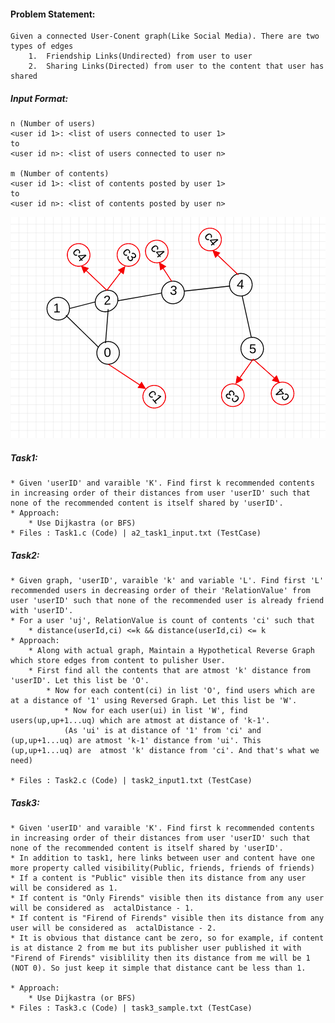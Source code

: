 #### Problem Statement:
    Given a connected User-Conent graph(Like Social Media). There are two types of edges
        1.  Friendship Links(Undirected) from user to user
        2.  Sharing Links(Directed) from user to the content that user has shared


##### Input Format:
    n (Number of users)
    <user id 1>: <list of users connected to user 1>
    to
    <user id n>: <list of users connected to user n>

    m (Number of contents)
    <user id 1>: <list of contents posted by user 1>
    to
    <user id n>: <list of contents posted by user n>
![Snap](screens/graphExample.png)


##### Task1:
    * Given 'userID' and varaible 'K'. Find first k recommended contents in increasing order of their distances from user 'userID' such that none of the recommended content is itself shared by 'userID'. 
    * Approach: 
        * Use Dijkastra (or BFS)
    * Files : Task1.c (Code) | a2_task1_input.txt (TestCase)

##### Task2:
    * Given graph, 'userID', varaible 'k' and variable 'L'. Find first 'L' recommended users in decreasing order of their 'RelationValue' from user 'userID' such that none of the recommended user is already friend with 'userID'.
    * For a user 'uj', RelationValue is count of contents 'ci' such that
        * distance(userId,ci) <=k && distance(userId,ci) <= k 
    * Approach: 
        * Along with actual graph, Maintain a Hypothetical Reverse Graph which store edges from content to pulisher User.
        * First find all the contents that are atmost 'k' distance from 'userID'. Let this list be 'O'.
            * Now for each content(ci) in list 'O', find users which are at a distance of '1' using Reversed Graph. Let this list be 'W'.
                * Now for each user(ui) in list 'W', find users(up,up+1...uq) which are atmost at distance of 'k-1'.
                (As 'ui' is at distance of '1' from 'ci' and (up,up+1...uq) are atmost 'k-1' distance from 'ui'. This (up,up+1...uq) are  atmost 'k' distance from 'ci'. And that's what we need)
            
    * Files : Task2.c (Code) | task2_input1.txt (TestCase)

##### Task3:
    * Given 'userID' and varaible 'K'. Find first k recommended contents in increasing order of their distances from user 'userID' such that none of the recommended content is itself shared by 'userID'.
    * In addition to task1, here links between user and content have one more property called visibility(Public, friends, friends of friends)
    * If a content is "Public" visible then its distance from any user will be considered as 1.
    * If content is "Only Firends" visible then its distance from any user will be considered as  actalDistance - 1.
    * If content is "Firend of Firends" visible then its distance from any user will be considered as  actalDistance - 2.
    * It is obvious that distance cant be zero, so for example, if content is at distance 2 from me but its publisher user published it with "Firend of Firends" visiblility then its distance from me will be 1 (NOT 0). So just keep it simple that distance cant be less than 1.
    
    * Approach: 
        * Use Dijkastra (or BFS)
    * Files : Task3.c (Code) | task3_sample.txt (TestCase)
